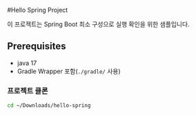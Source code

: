 #Hello Spring Project 

이 프로젝트는 Spring Boot 최소 구성으로 실행 확인을 위한 샘플입니다. 

## Prerequisites
- java 17
- Gradle Wrapper 포함(`./gradle/` 사용)

### 프로젝트 클론
```bash
cd ~/Downloads/hello-spring

